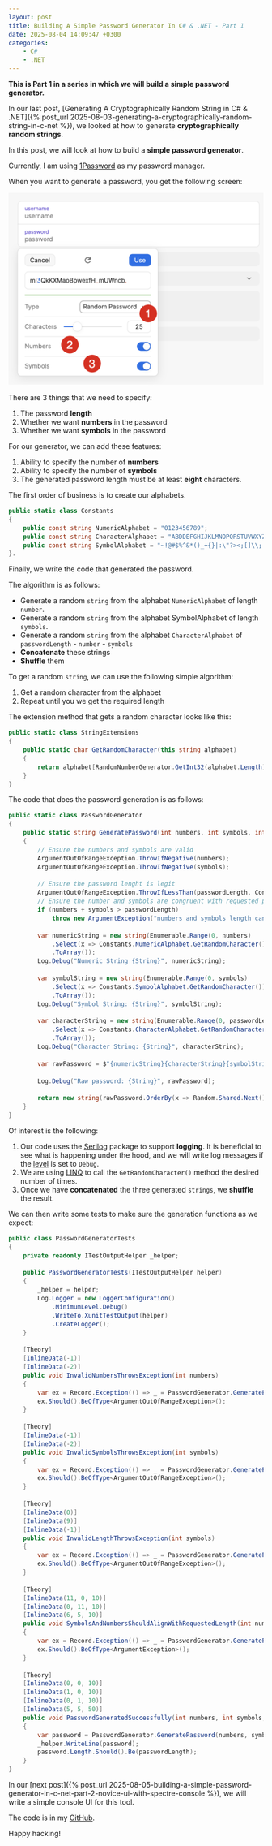 ```yaml
---
layout: post
title: Building A Simple Password Generator In C# & .NET - Part 1
date: 2025-08-04 14:09:47 +0300
categories:
    - C#
    - .NET
---
```


**This is Part 1 in a series in which we will build a simple password generator.**

In our last post, [Generating A Cryptographically Random String in C# & .NET]({% post_url 2025-08-03-generating-a-cryptographically-random-string-in-c-net %}), we looked at how to generate **cryptographically random strings**.

In this post, we will look at how to build a **simple password generator**.

Currently, I am using [1Password](https://1password.com/) as my password manager.

When you want to generate a password, you get the following screen:

![GeneratePassword](../images/2025/08/GeneratePassword.png)

There are 3 things that we need to specify:

1. The password **length**
2. Whether we want  **numbers** in the password
3. Whether we want  **symbols** in the password

For our generator, we can add these features:

1. Ability to specify the number of **numbers**
2. Ability to specify the number of **symbols**
3. The generated password length must be at least **eight** characters.

The first order of business is to create our alphabets.

```c#
public static class Constants
{
    public const string NumericAlphabet = "0123456789";
    public const string CharacterAlphabet = "ABDDEFGHIJKLMNOPQRSTUVWXYZabddefghijklmnopqrstuvwxyz";
    public const string SymbolAlphabet = "~!@#$%^&*()_+{}|:\"?><;[]\\;',./";
}.
```

Finally, we write the code that generated the password.

The algorithm is as follows:

- Generate a random `string` from the alphabet `NumericAlphabet` of length `number`.
- Generate a random `string` from the alphabet  SymbolAlphabet of length `symbols`.
- Generate a random `string` from the alphabet `CharacterAlphabet` of `passwordLength` - `number` - `symbols`
- **Concatenate** these strings
- **Shuffle** them

To get a random `string`, we can use the following simple algorithm:

1. Get a random character from the alphabet
2. Repeat until you we get the required length

The extension method that gets a random character looks like this:

```c#
public static class StringExtensions
{
    public static char GetRandomCharacter(this string alphabet)
    {
        return alphabet[RandomNumberGenerator.GetInt32(alphabet.Length)];
    }
}
```

The code that does the password generation is as follows:

```c#
public static class PasswordGenerator
{
    public static string GeneratePassword(int numbers, int symbols, int passwordLength)
    {
        // Ensure the numbers and symbols are valid
        ArgumentOutOfRangeException.ThrowIfNegative(numbers);
        ArgumentOutOfRangeException.ThrowIfNegative(symbols);

        // Ensure the password lenght is legit
        ArgumentOutOfRangeException.ThrowIfLessThan(passwordLength, Constants.MinimumPasswordLength);
        // Ensure the number and symbols are congruent with requested password length
        if (numbers + symbols > passwordLength)
            throw new ArgumentException("numbers and symbols length cannot be greater than requested password length");

        var numericString = new string(Enumerable.Range(0, numbers)
            .Select(x => Constants.NumericAlphabet.GetRandomCharacter())
            .ToArray());
        Log.Debug("Numeric String {String}", numericString);

        var symbolString = new string(Enumerable.Range(0, symbols)
            .Select(x => Constants.SymbolAlphabet.GetRandomCharacter())
            .ToArray());
        Log.Debug("Symbol String: {String}", symbolString);

        var characterString = new string(Enumerable.Range(0, passwordLength - numbers - symbols)
            .Select(x => Constants.CharacterAlphabet.GetRandomCharacter())
            .ToArray());
        Log.Debug("Character String: {String}", characterString);

        var rawPassword = $"{numericString}{characterString}{symbolString}";

        Log.Debug("Raw password: {String}", rawPassword);

        return new string(rawPassword.OrderBy(x => Random.Shared.Next()).ToArray());
    }
}
```

Of interest is the following:

1. Our code uses the [Serilog](https://serilog.net/) package to support **logging**. It is beneficial to see what is happening under the hood, and we will write log messages if the [level](https://sematext.com/blog/logging-levels/) is set to `Debug`.
2. We are using [LINQ](https://learn.microsoft.com/en-us/dotnet/csharp/linq/) to call the `GetRandomCharacter()` method the desired number of times.
3. Once we have **concatenated** the three generated `strings`, we **shuffle** the result.

We can then write some tests to make sure the generation functions as we expect:

```c#
public class PasswordGeneratorTests
{
    private readonly ITestOutputHelper _helper;

    public PasswordGeneratorTests(ITestOutputHelper helper)
    {
        _helper = helper;
        Log.Logger = new LoggerConfiguration()
            .MinimumLevel.Debug()
            .WriteTo.XunitTestOutput(helper)
            .CreateLogger();
    }

    [Theory]
    [InlineData(-1)]
    [InlineData(-2)]
    public void InvalidNumbersThrowsException(int numbers)
    {
        var ex = Record.Exception(() => _ = PasswordGenerator.GeneratePassword(numbers, 0, 10));
        ex.Should().BeOfType<ArgumentOutOfRangeException>();
    }

    [Theory]
    [InlineData(-1)]
    [InlineData(-2)]
    public void InvalidSymbolsThrowsException(int symbols)
    {
        var ex = Record.Exception(() => _ = PasswordGenerator.GeneratePassword(0, symbols, 10));
        ex.Should().BeOfType<ArgumentOutOfRangeException>();
    }

    [Theory]
    [InlineData(0)]
    [InlineData(9)]
    [InlineData(-1)]
    public void InvalidLengthThrowsException(int symbols)
    {
        var ex = Record.Exception(() => _ = PasswordGenerator.GeneratePassword(0, 0, symbols));
        ex.Should().BeOfType<ArgumentOutOfRangeException>();
    }

    [Theory]
    [InlineData(11, 0, 10)]
    [InlineData(0, 11, 10)]
    [InlineData(6, 5, 10)]
    public void SymbolsAndNumbersShouldAlignWithRequestedLength(int numbers, int symbols, int passwordLength)
    {
        var ex = Record.Exception(() => _ = PasswordGenerator.GeneratePassword(numbers, symbols, passwordLength));
        ex.Should().BeOfType<ArgumentException>();
    }

    [Theory]
    [InlineData(0, 0, 10)]
    [InlineData(1, 0, 10)]
    [InlineData(0, 1, 10)]
    [InlineData(5, 5, 50)]
    public void PasswordGeneratedSuccessfully(int numbers, int symbols, int passwordLength)
    {
        var password = PasswordGenerator.GeneratePassword(numbers, symbols, passwordLength);
        _helper.WriteLine(password);
        password.Length.Should().Be(passwordLength);
    }
}
```

In our [next post]({% post_url 2025-08-05-building-a-simple-password-generator-in-c-net-part-2-novice-ui-with-spectre-console %}), we will write a simple console UI for this tool.

The code is in my [GitHub](https://github.com/conradakunga/BlogCode/tree/master/PassGen).

Happy hacking!
